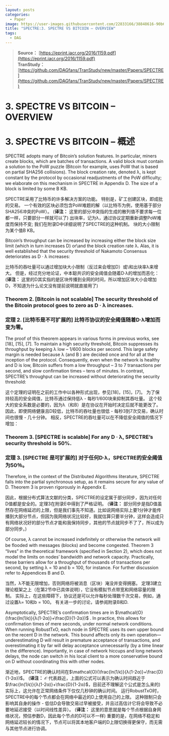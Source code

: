 ```yaml
---
layout: posts
categories:
  - Paper
image: https://user-images.githubusercontent.com/22833166/38848616-90b68176-423a-11e8-87e1-0287b5ed15e6.png
title: "SPECTRE:3. SPECTRE VS BITCOIN – OVERVIEW"
tags:
  - DAG
---
```


> **Source：** [https://eprint.iacr.org/2016/1159.pdf](https://eprint.iacr.org/2016/1159.pdf)  
> **TranStudy：** [https://github.com/DAGfans/TranStudy/new/master/Papers/SPECTRE](https://github.com/DAGfans/TranStudy/new/master/Papers/SPECTRE)

# 3. SPECTRE VS BITCOIN – OVERVIEW
# 3. SPECTRE VS BITCOIN – 概述


SPECTRE adopts many of Bitcoin’s solution features. 
In particular, miners create blocks, which are batches of transactions. 
A valid block must contain a solution to the PoW puzzle (Bitcoin for example, uses PoW that is based on partial SHA256 collisions). 
The block creation rate, denoted λ, is kept constant by the protocol by occasional readjustments of the PoW difﬁculty; 
we elaborate on this mechanism in SPECTRE in Appendix D. 
The size of a block is limited by some B KB.

SPECTRE采用了比特币的许多解决方案的功能。 
特别是，矿工创建区块，即成批的交易。 
一个有效的区块必须包含PoW难题的解（以比特币为例，使用基于部分SHA256冲突的PoW）。
(**译注：** 这里的部分冲突指的生成的散列值不要求每一位都一样，只要部分一样就可以了)
出块率，记为λ，通过协议定期重新调整PoW难度而保持不变; 
我们在附录D中详细说明了SPECTRE的这种机制。
块的大小限制为某个值B KB。

Bitcoin’s throughput can be increased by increasing either the block size limit (which in turn increases D) or\and the block creation rate λ. 
Alas, it is well established that the security threshold of Nakamoto Consensus deteriorates as D · λ increases:

比特币的吞吐量可以通过增加块大小限制（反过来会增加D）或\和出块率λ来增大。 
但是，经过充分地论证，中本聪共识的安全阈值会随着D·λ的增加而恶化：
(**译注：** 这里的D其实指的是区块传播到全网的时间，所以增加区块大小会增加D，不知道为什么论文没有提前说明就直接用了)

### Theorem 2. [Bitcoin is not scalable] The security threshold of the Bitcoin protocol goes to zero as D · λ increases.

### 定理 2. [比特币是不可扩展的] 比特币协议的安全阈值随着D·λ增加而变为零。

The proof of this theorem appears in various forms in previous works, see [18], [15], [7]. 
To maintain a high security threshold, Bitcoin suppresses its throughput by keeping λ low – 1/600 blocks per second. 
This large safety margin is needed because λ (and B ) are decided once and for all at the inception of the protocol. Consequently, even when the network is healthy and D is low, Bitcoin suffers from a low throughput – 3 to 7 transactions per second, and slow conﬁrmation times – tens of minutes. 
In contrast, SPECTRE’s throughput can be increased without deteriorating the security threshold:

这个定理的证明在之前的工作中以各种形式出现，参见[18]，[15]，[7]。 
为了保持较高的安全阈值，比特币通过保持低λ - 每秒1/600块来抑制其吞吐量。 
这个较大的安全系数是必要的，因为λ（和B）是在协议在开始时决定后就不能更改了。 
因此，即使网络健康且D较低，比特币的吞吐量也很低 - 每秒3到7次交易，确认时间也很慢 - 几十分钟。 
相反，SPECTRE的吞吐量可以在不降低安全阈值的情况下增加：

### Theorem 3. [SPECTRE is scalable] For any D · λ, SPECTRE’s security threshold is 50%.

### 定理 3. [SPECTRE 是可扩展的] 对于任何D·λ，SPECTRE的安全阈值为50％。

Therefore, in the context of the Distributed Algorithms literature, SPECTRE falls into the partial synchronous setup, as it remains secure for any value of D. Theorem 3 is proven rigorously in Appendix E.

因此，根据分布式算法文献的分类，SPECTRE的设定属于部分同步，因为对任何D值都是安全的。定理3在附录E中得到了严格证明。
(**译注：** 部分同步是指D值虽然存在网络延迟的上限，但是我们事先不知道。比如说网络实际上要1分钟才能传播到大部分节点，但因为我网络状况比较好，我就估算只要半分钟，这样会造成只有网络状况好的部分节点才能和我保持同步，其他的节点就同步不了了，所以成为部分同步。)

Of course, λ cannot be increased indeﬁnitely or otherwise the network will be ﬂooded with messages (blocks) and become congested. 
Theorem 3 “lives” in the theoretical framework (speciﬁed in Section 2), which does not model the limits on nodes’ bandwidth and network capacity. 
Practically, these barriers allow for a throughput of thousands of transactions per second, by setting λ = 10 and b = 100, for instance. 
For further discussion refer to Appendices B and D.

当然，λ不能无限增加，否则网络将被消息（区块）淹没并变得拥塞。 
定理3建立理论框架之上（在第2节中已具体说明），它没有模拟节点带宽和网络容量的限制。 
实际上，在这些障碍下，协议还是可以允许每秒处理数千次交易，例如，通过设置λ= 10和b = 100。 
有关进一步的讨论，请参阅附录B和D.

Asymptotically, SPECTRE’s conﬁrmation times are in $\mathcal{O}(\frac{ln(1/ϵ)}{λ(1-2α)}+\frac{D}{1-2α})$ . 
In practice, this allows for conﬁrmation times of mere seconds, under normal network conditions. 
When running RobustTxO, each node in SPECTRE uses its own upper bound on the recent D in the network. 
This bound affects only its own operation—underestimating D will result in premature acceptance of transactions, and overestimating it by far will delay acceptance unnecessarily (by a time linear in the difference). 
Importantly, in case of network hiccups and long network delays, the node can switch in his local client to a more conservative bound on D without coordinating this with other nodes.

渐近地，SPECTRE的确认时间在$\mathcal{O}(\frac{ln(1/ϵ)}{λ(1-2α)}+\frac{D}{1-2α})$。
(**译注：** $\mathcal{O}$  代表趋近，上面的公式可以表示为确认时间趋近于$\frac{ln(1/ϵ)}{λ(1-2α)}+\frac{D}{1-2α}$，目前还不理解这个公式是怎么来的)
实际上，这允许在正常网络条件下仅仅几秒钟的确认时间。
运行RobustTxO时，SPECTRE中的每个节点都会在网络中最近的D上使用自己的上限。
这种限制只会影响其自身的操作 - 低估D会导致交易过早被接受，并且过高估计它将会导致不必要地延迟接受（以时间线性差异）。
(**译注：** 这里的意思就是每个节点根据自身网络状况，预估参数D，因此每个节点的D可以不一样)
重要的是，在网络不稳定和网络延迟较长的情况下，节点可以将其本地客户端的D上限切换得更保守，而无需与其他节点进行协调。
